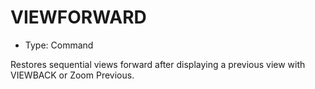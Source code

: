 # VIEWFORWARD

- Type: Command

Restores sequential views forward after displaying a previous view with VIEWBACK or Zoom Previous.

